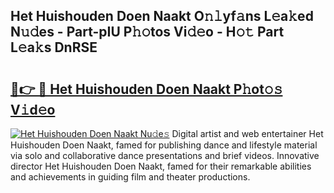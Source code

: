 ## Het Huishouden Doen Naakt O𝚗𝚕yf𝚊ns L𝚎a𝚔ed N𝚞𝚍es - Part-pIU P𝚑𝚘tos Vi𝚍𝚎o - H𝚘𝚝 Part L𝚎a𝚔s DnRSE

# <h2><a href="http://kfdca0.oniu.top/?m=Het+Huishouden+Doen+Naakt">🔗👉 🔴 Het Huishouden Doen Naakt P𝚑ot𝚘𝚜 V𝚒d𝚎o</a></h2>

[![Het Huishouden Doen Naakt Nu𝚍e𝚜](https://i.imgur.com/0qMVB7G.gif)](http://kfdca0.oniu.top/?m=Het+Huishouden+Doen+Naakt)
Digital artist and web entertainer Het Huishouden Doen Naakt, famed for publishing dance and lifestyle material via solo and collaborative dance presentations and brief videos. Innovative director Het Huishouden Doen Naakt, famed for their remarkable abilities and achievements in guiding film and theater productions.  

